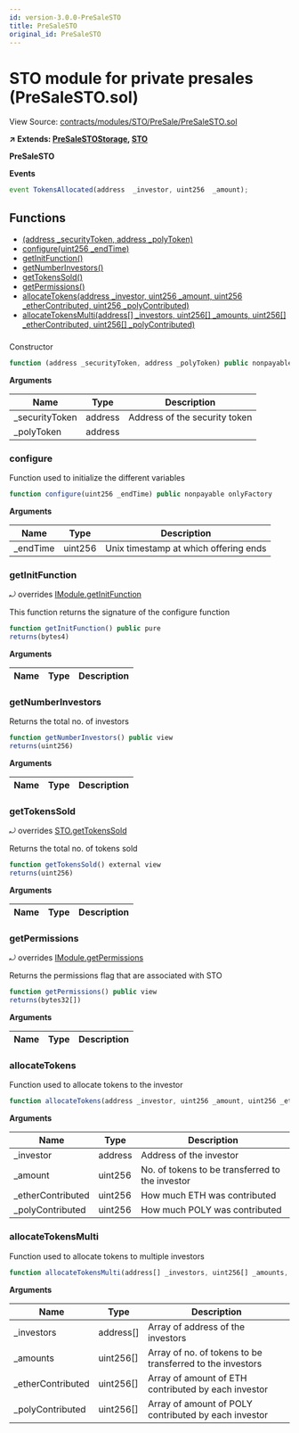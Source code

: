 ```yaml
---
id: version-3.0.0-PreSaleSTO
title: PreSaleSTO
original_id: PreSaleSTO
---
```


# STO module for private presales (PreSaleSTO.sol)

View Source: [contracts/modules/STO/PreSale/PreSaleSTO.sol](../../../contracts/modules/STO/PreSale/PreSaleSTO.sol)

**↗ Extends: [PreSaleSTOStorage](PreSaleSTOStorage.md), [STO](STO.md)**

**PreSaleSTO**

**Events**

```js
event TokensAllocated(address  _investor, uint256  _amount);
```

## Functions

- [(address _securityToken, address _polyToken)](#)
- [configure(uint256 _endTime)](#configure)
- [getInitFunction()](#getinitfunction)
- [getNumberInvestors()](#getnumberinvestors)
- [getTokensSold()](#gettokenssold)
- [getPermissions()](#getpermissions)
- [allocateTokens(address _investor, uint256 _amount, uint256 _etherContributed, uint256 _polyContributed)](#allocatetokens)
- [allocateTokensMulti(address[] _investors, uint256[] _amounts, uint256[] _etherContributed, uint256[] _polyContributed)](#allocatetokensmulti)

### 

Constructor

```js
function (address _securityToken, address _polyToken) public nonpayable Module 
```

**Arguments**

| Name        | Type           | Description  |
| ------------- |------------- | -----|
| _securityToken | address | Address of the security token | 
| _polyToken | address |  | 

### configure

Function used to initialize the different variables

```js
function configure(uint256 _endTime) public nonpayable onlyFactory 
```

**Arguments**

| Name        | Type           | Description  |
| ------------- |------------- | -----|
| _endTime | uint256 | Unix timestamp at which offering ends | 

### getInitFunction

⤾ overrides [IModule.getInitFunction](IModule.md#getinitfunction)

This function returns the signature of the configure function

```js
function getInitFunction() public pure
returns(bytes4)
```

**Arguments**

| Name        | Type           | Description  |
| ------------- |------------- | -----|

### getNumberInvestors

Returns the total no. of investors

```js
function getNumberInvestors() public view
returns(uint256)
```

**Arguments**

| Name        | Type           | Description  |
| ------------- |------------- | -----|

### getTokensSold

⤾ overrides [STO.getTokensSold](STO.md#gettokenssold)

Returns the total no. of tokens sold

```js
function getTokensSold() external view
returns(uint256)
```

**Arguments**

| Name        | Type           | Description  |
| ------------- |------------- | -----|

### getPermissions

⤾ overrides [IModule.getPermissions](IModule.md#getpermissions)

Returns the permissions flag that are associated with STO

```js
function getPermissions() public view
returns(bytes32[])
```

**Arguments**

| Name        | Type           | Description  |
| ------------- |------------- | -----|

### allocateTokens

Function used to allocate tokens to the investor

```js
function allocateTokens(address _investor, uint256 _amount, uint256 _etherContributed, uint256 _polyContributed) public nonpayable withPerm 
```

**Arguments**

| Name        | Type           | Description  |
| ------------- |------------- | -----|
| _investor | address | Address of the investor | 
| _amount | uint256 | No. of tokens to be transferred to the investor | 
| _etherContributed | uint256 | How much ETH was contributed | 
| _polyContributed | uint256 | How much POLY was contributed | 

### allocateTokensMulti

Function used to allocate tokens to multiple investors

```js
function allocateTokensMulti(address[] _investors, uint256[] _amounts, uint256[] _etherContributed, uint256[] _polyContributed) public nonpayable withPerm 
```

**Arguments**

| Name        | Type           | Description  |
| ------------- |------------- | -----|
| _investors | address[] | Array of address of the investors | 
| _amounts | uint256[] | Array of no. of tokens to be transferred to the investors | 
| _etherContributed | uint256[] | Array of amount of ETH contributed by each investor | 
| _polyContributed | uint256[] | Array of amount of POLY contributed by each investor | 

